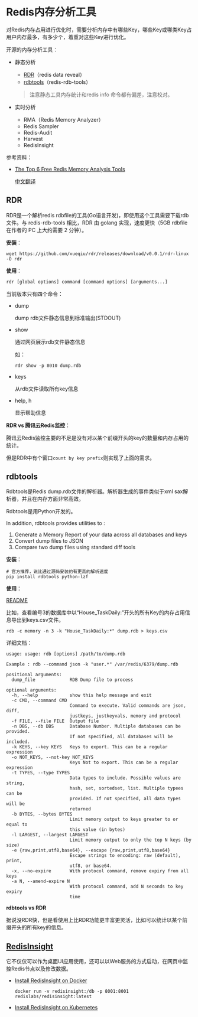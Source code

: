 # Redis内存分析工具

对Redis内存占用进行优化时，需要分析内存中有哪些Key，哪些Key或哪类Key占用户内存最多，有多少个，着重对这些Key进行优化。

开源的内存分析工具：

+ 静态分析
  + [RDR](https://github.com/xueqiu/rdr)（redis data reveal）
  + [rdbtools](https://github.com/sripathikrishnan/redis-rdb-tools)（redis-rdb-tools）

  > 注意静态工具内存统计和redis info 命令都有偏差，注意校对。

+ 实时分析
  + RMA（Redis Memory Analyzer）
  + Redis Sampler
  + Redis-Audit
  + Harvest
  + RedisInsight

参考资料：

+ [The Top 6 Free Redis Memory Analysis Tools](https://scalegrid.io/blog/the-top-6-free-redis-memory-analysis-tools/)

  [中文翻译](https://devpress.csdn.net/redis/62f0cce67e668234661831b0.html)



## RDR

RDR是一个解析redis rdbfile的工具(Go语言开发)，即使用这个工具需要下载rdb文件。与 redis-rdb-tools 相比，RDR 由 golang 实现，速度更快（5GB rdbfile 在作者的 PC 上大约需要 2 分钟）。

**安装**：

```shell
wget https://github.com/xueqiu/rdr/releases/download/v0.0.1/rdr-linux -O rdr
```

**使用**：

```txt
rdr [global options] command [command options] [arguments...]
```

当前版本只有四个命令：

+ dump

  dump rdb文件静态信息到标准输出(STDOUT)

+ show    

   通过网页展示rdb文件静态信息

  如：

  ```shell
  rdr show -p 8010 dump.rdb 
  ```

+ keys     

  从rdb文件读取所有key信息

+ help, h 

  显示帮助信息

**RDR vs 腾讯云Redis监控**：

腾讯云Redis监控主要的不足是没有对以某个前缀开头的key的数量和内存占用的统计。

但是RDR中有个窗口`count by key prefix`则实现了上面的需求。



## rdbtools

Rdbtools是Redis dump.rdb文件的解析器。解析器生成的事件类似于xml sax解析器，并且在内存方面非常高效。

Rdbtools是用Python开发的。

In addition, rdbtools provides utilities to :

1. Generate a Memory Report of your data across all databases and keys
2. Convert dump files to JSON
3. Compare two dump files using standard diff tools

**安装**：

```shell
# 官方推荐，说比通过源码安装的有更高的解析速度
pip install rdbtools python-lzf
```

**使用**：

[README](https://github.com/sripathikrishnan/redis-rdb-tools)

比如，查看编号3的数据库中以“House_TaskDaily:”开头的所有Key的内存占用信息导出到keys.csv文件。

```shell
rdb -c memory -n 3 -k "House_TaskDaily:*" dump.rdb > keys.csv
```

详细文档：

```
usage: usage: rdb [options] /path/to/dump.rdb

Example : rdb --command json -k "user.*" /var/redis/6379/dump.rdb

positional arguments:
  dump_file             RDB Dump file to process

optional arguments:
  -h, --help            show this help message and exit
  -c CMD, --command CMD
                        Command to execute. Valid commands are json, diff,
                        justkeys, justkeyvals, memory and protocol
  -f FILE, --file FILE  Output file
  -n DBS, --db DBS      Database Number. Multiple databases can be provided.
                        If not specified, all databases will be included.
  -k KEYS, --key KEYS   Keys to export. This can be a regular expression
  -o NOT_KEYS, --not-key NOT_KEYS
                        Keys Not to export. This can be a regular expression
  -t TYPES, --type TYPES
                        Data types to include. Possible values are string,
                        hash, set, sortedset, list. Multiple typees can be
                        provided. If not specified, all data types will be
                        returned
  -b BYTES, --bytes BYTES
                        Limit memory output to keys greater to or equal to
                        this value (in bytes)
  -l LARGEST, --largest LARGEST
                        Limit memory output to only the top N keys (by size)
  -e {raw,print,utf8,base64}, --escape {raw,print,utf8,base64}
                        Escape strings to encoding: raw (default), print,
                        utf8, or base64.
  -x, --no-expire       With protocol command, remove expiry from all keys
  -a N, --amend-expire N
                        With protocol command, add N seconds to key expiry
                        time

```

**rdbtools vs RDR**

据说没RDR快，但是看使用上比RDR功能更丰富更灵活，比如可以统计以某个前缀开头的所有key的信息。



## [RedisInsight](https://docs.redis.com/latest/ri/)

它不仅仅可以作为桌面UI应用使用，还可以以Web服务的方式启动，在网页中监控Redis节点以及修改数据。

+ [Install RedisInsight on Docker ](https://docs.redis.com/latest/ri/installing/install-docker/)

  ```shell
  docker run -v redisinsight:/db -p 8001:8001 redislabs/redisinsight:latest
  ```

+ [Install RedisInsight on Kubernetes](https://docs.redis.com/latest/ri/installing/install-k8s/)